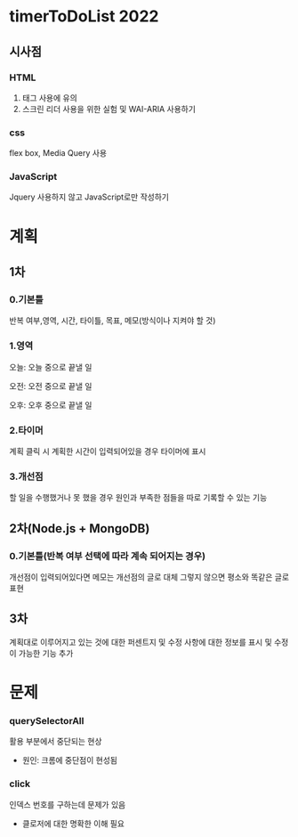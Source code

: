 # timerToDoList 2022

## 시사점
### HTML
1. 태그 사용에 유의
2. 스크린 리더 사용을 위한 실험 및 WAI-ARIA 사용하기
### css
flex box, Media Query 사용

### JavaScript
Jquery 사용하지 않고 JavaScript로만 작성하기


# 계획
## 1차
### 0.기본틀
반복 여부,영역, 시간, 타이틀, 목표, 메모(방식이나 지켜야 할 것)

### 1.영역
오늘: 오늘 중으로 끝낼 일



오전: 오전 중으로 끝낼 일 



오후: 오후 중으로 끝낼 일 

### 2.타이머
계획 클릭 시 계획한 시간이 입력되어있을 경우 타이머에 표시

### 3.개선점 
할 일을 수행했거나 못 했을 경우 원인과 부족한 점들을 따로 기록할 수 있는 기능 


## 2차(Node.js + MongoDB)
### 0.기본틀(반복 여부 선택에 따라 계속 되어지는 경우)
개선점이 입력되어있다면 메모는 개선점의 글로 대체 그렇지 않으면 평소와 똑같은 글로 표현

## 3차
계획대로 이루어지고 있는 것에 대한 퍼센트지 및 수정 사항에 대한 정보를 표시 및 수정이 가능한 기능 추가


# 문제
### querySelectorAll
활용 부분에서 중단되는 현상
* 원인: 크롬에 중단점이 현성됨

### click
인덱스 번호를 구하는데 문제가 있음 
* 클로저에 대한 명확한 이해 필요